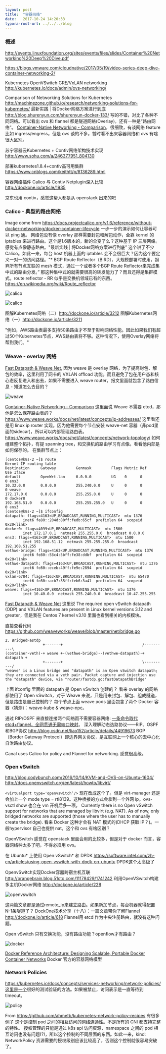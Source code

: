 ```yaml
---
layout: post
title:  "容器网络"
date:   2017-10-24 14:20:33
typora-root-url: ../../../blog
---
```


### 概述
http://events.linuxfoundation.org/sites/events/files/slides/Container%20Networking%20Deep%20Dive.pdf

https://blogs.vmware.com/cloudnative/2017/05/19/video-series-deep-dive-container-networking-2/

Kubernetes OpenVSwitch GRE/VxLAN networking http://kubernetes.io/docs/admin/ovs-networking/

Comparison of Networking Solutions for Kubernetes http://machinezone.github.io/research/networking-solutions-for-kubernetes/
最新实践 | 将Docker网络方案进行到底 http://blog.shurenyun.com/shurenyun-docker-133/ 写的不错，对比了各种不同网络。可以看出 ovs 和 flannel 都是隧道网络(Overlay)，还有一种是“路由网络”。
[Container-Native Networking - Comparison](https://docs.google.com/spreadsheets/d/1polIS2pvjOxCZ7hpXbra68CluwOZybsP1IYfr-HrAXc/edit#gid=0)，很细致，有谈网络 feature 比如 ingress/engress，但是 ovs 谈的不多，暂时看不出来容器网络和 ovs 有啥很大区别。

苏宁容器云Kubernetes + Contiv网络架构技术实现 http://www.sohu.com/a/246377951_804130

部署kubernetes1.8.4+contiv高可用集群 https://www.cnblogs.com/keithtt/p/8136289.html

容器网络插件 Calico 与 Contiv Netplugin深入比较 http://dockone.io/article/1935

京东也用 contiv，感觉这帮人都是从 openstack 出来的吧

### Calico - 典型的路由网络
Image come from https://docs.projectcalico.org/v1.6/reference/without-docker-networking/docker-container-lifecycle 一步一步的演示如何让容器可以 ping 通。 网络包没有像 overlay 那样需要封包和解包动作，全靠 kernel 的 iptables 来进行路由。这个是1.6版本的，新的全变了么？这种基于 IP 三层网络。感觉有点像静态路由。"最新实践 | 将Docker网络方案进行到底” 这个讲了不少Calico。如此一来，每台 host 机器上面的 iptables 会不会很巨大？因为这个要定义一对一的访问路径。"* BGP Route Reflector（BIRD），大规模部署时使用，摒弃所有节点互联的 mesh 模式，通过一个或者多个BGP Route Reflector来完成集中式的路由分发。” 那这种集中式的就需要很高的转发能力了？而且还得是集群模式。route reflector - RR 似乎是交换机领域已有的东西。https://en.wikipedia.org/wiki/Route_reflector

![calico](/images/2017/calico.png)

![calico](/images/2017/calico2.gif)

图解Kubernetes网络（二）http://dockone.io/article/3212 图解Kubernetes网络（一）http://dockone.io/article/3211

"例如，AWS路由表最多支持50条路由才不至于影响网络性能。因此如果我们有超过50个Kubernetes节点，AWS路由表将不够。这种情况下，使用Overlay网络将帮到我们。"

### Weave - overlay 网络
[Fast Datapath & Weave Net](https://www.weave.works/docs/net/latest/concepts/fastdp-how-it-works/), 因为 weave 是 overlay 网络，为了提高封包、解包的效率，这里利用了网卡的 VXLAN offload 功能。而且避免了包在用户态和核心态反复进入和出去，如果不需要进入 weave router，报文里面就包含了路由信息 - 知道怎么去目的？

![weave](/images/2017/weave.png)

[Container-Native Networking - Comparison](https://docs.google.com/spreadsheets/d/1polIS2pvjOxCZ7hpXbra68CluwOZybsP1IYfr-HrAXc/edit#gid=0) 这里面说 Weave 不需要 etcd，那他是怎么保存路由表的？https://www.weave.works/docs/net/latest/concepts/ip-addresses/ 这里看还是用 linux ip router 实现，因为他需要每个节点安装 weave-net 容器（非pod里面的sidecar)，所以可以内部管理路由表。
https://www.weave.works/docs/net/latest/concepts/network-topology/ 如何组建整个拓扑，有提 spanning tree，和交换机的路由学习有点像。看看他内部是如何保存的。
在集群节点上：
```
[centos@k8s-2 ~]$ route
Kernel IP routing table
Destination     Gateway         Genmask         Flags Metric Ref    Use Iface
default         OpenWrt.lan     0.0.0.0         UG    0      0        0 ens3
10.32.0.0       0.0.0.0         255.240.0.0     U     0      0        0 weave
172.17.0.0      0.0.0.0         255.255.0.0     U     0      0        0 docker0
192.168.51.0    0.0.0.0         255.255.255.0   U     0      0        0 ens3
[centos@k8s-2 ~]$ ifconfig 
datapath: flags=4163<UP,BROADCAST,RUNNING,MULTICAST>  mtu 1376
        inet6 fe80::204d:80ff:fedb:65cf  prefixlen 64  scopeid 0x20<link>
docker0: flags=4099<UP,BROADCAST,MULTICAST>  mtu 1500
        inet 172.17.0.1  netmask 255.255.0.0  broadcast 0.0.0.0
ens3: flags=4163<UP,BROADCAST,RUNNING,MULTICAST>  mtu 1500
        inet 192.168.51.12  netmask 255.255.255.0  broadcast 192.168.51.255
vethwe-bridge: flags=4163<UP,BROADCAST,RUNNING,MULTICAST>  mtu 1376
        inet6 fe80::58c4:5bff:fe38:ddbf  prefixlen 64  scopeid 0x20<link>
vethwe-datapath: flags=4163<UP,BROADCAST,RUNNING,MULTICAST>  mtu 1376
        inet6 fe80::eceb:49ff:fe9e:2894  prefixlen 64  scopeid 0x20<link>
vxlan-6784: flags=4163<UP,BROADCAST,RUNNING,MULTICAST>  mtu 65470
        inet6 fe80::acb7:35ff:feb6:3a41  prefixlen 64  scopeid 0x20<link>
weave: flags=4163<UP,BROADCAST,RUNNING,MULTICAST>  mtu 1376
        inet 10.40.0.0  netmask 255.240.0.0  broadcast 10.47.255.255
```
[Fast Datapath & Weave Net](https://www.weave.works/docs/net/latest/concepts/fastdp-how-it-works/) 这里说 The required open vSwitch datapath (ODP) and VXLAN features are present in Linux kernel versions 3.12 and greater，但是我在 Centos 7 kernel v3.10 里面也看到相关的内核模块。

直接查看代码 https://github.com/weaveworks/weave/blob/master/net/bridge.go
```
2. BridgedFastdp
                 +-------+                                    /----------\
(container-veth)-+ weave +-(vethwe-bridge)--(vethwe-datapath)-+ datapath +
                 +-------+                                    \----------/
"weave" is a Linux bridge and "datapath" is an Open vSwitch datapath; they are connected via a veth pair. Packet capture and injection use the "datapath" device, via "router/fastdp.go:fastDatapathBridge"
```
上面 ifconfig 里面的 datapath 是 Open vSwitch 创建的？
看来 overlay 的网络都使用了 Open vSwitch，对于 Weave 来说，只是用来封包、解包、组成隧道，但是路由是自己控制的？
每个节点上面 weave pods 里面包含了两个 Docker 容器（猜测）：weave-kube & weave-npc。

通过 RIP/OSPF 来直接连接两个网络而不需要容器网络: [一条命令取代etcd+flannel，全网贯通无需端口映射](http://dockone.io/article/466)。
深入理解动态选路协议——RIP、OSPF和BGP协议 http://blog.csdn.net/liao152/article/details/44919673 
BGP（Border Gateway Protocol）即边界网关协议，是互联网上一个核心的去中心化自治路由协议。

Canal uses Calico for policy and Flannel for networking. 感觉很高级。

### Open vSwitch
http://blog.codybunch.com/2016/10/14/KVM-and-OVS-on-Ubuntu-1604/ http://docs.openvswitch.org/en/latest/howto/libvirt/

`<virtualport type='openvswitch’/>` 现在改成这个了。但是 virt-manager 还是会加上一个 mode type = rtl8139。这种桥接的方式会拿到一个外网 ip。ovs-vsctl show 也会在 vm 开机后多一项。
Currently there is no Open vSwitch support for networks that are managed by libvirt (e.g. NAT). As of now, only bridged networks are supported (those where the user has to manually create the bridge).
看来 Docker 这种才会有 NAT 模式的(DHCP 获取 IP？)。一般hypervisor 自己也提供 nat，这个和 ovs 有啥区别？

OpenVSwitch 感觉在 openstack 里面会用的比较多，但是对于 docker 而言，容器网络种太多了吧，不得必须用 ovs。

在 Ubuntu* 上使用 Open vSwitch* 和 DPDK https://software.intel.com/zh-cn/articles/using-open-vswitch-with-dpdk-on-ubuntu DPDK这个太高级了

OpenvSwitch实现Docker容器跨宿主机互联 http://orangebrain.blog.51cto.com/11178429/1741242
利用OpenVSwitch构建多主机Docker网络 http://dockone.io/article/228

![openvswitch](/images/2017/openvswitch.png)

这两篇文章都是通过remote_ip来建立路由。如果新加节点，每台机器就得配置 N-1条隧道了？
DockOne技术分享（十八）：一篇文章带你了解Flannel http://dockone.io/article/618 Flannel用 etcd 作为中央注册路由，就没有这种问题。

Open vSwitch 只有交换功能，没有路由功能？openflow才有路由？

![docker](/images/2017/docker-network.png)

[Docker Reference Architecture: Designing Scalable, Portable Docker Container Networks](https://success.docker.com/article/Docker_Reference_Architecture-_Designing_Scalable,_Portable_Docker_Container_Networks)
Docker 官方的容器网络模型

### Network Policies
https://kubernetes.io/docs/concepts/services-networking/network-policies/
[这里是一个](https://kubernetes.io/docs/tasks/administer-cluster/declare-network-policy/)很好的测试验证的方法。如果被禁止，访问表示是一直等待到 timeout。

![policy](/images/2017/network-policy.gif)

From https://github.com/ahmetb/kubernetes-network-policy-recipes 有很多例子
这个是控制 pod 之间的相互访问的网络连通性。不是所有的 CNI 都支持完整的特性。
授权管理的只能是通过 k8s api 访问资源，namespace 之间的 pod 相互访问也没有问题(?)，所以这个控制的不同层面的东西。如此一来，kind: NetworkPolicy 资源需要的授权级别应该比较高了，否则这个控制就很容易突破了。
